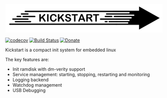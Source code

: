 ![KS Logo](doc/ks_logo.png)

[![codecov](https://codecov.io/gh/jonasblixt/kickstart/branch/master/graph/badge.svg)](https://codecov.io/gh/jonasblixt/kickstart)
[![Build Status](https://travis-ci.org/jonasblixt/kickstart.svg?branch=master)](https://travis-ci.org/jonasblixt/kickstart)
[![Donate](https://img.shields.io/badge/paypal-donate-yellow.svg)](https://www.paypal.com/cgi-bin/webscr?cmd=_s-xclick&hosted_button_id=4XMK2G3TPN3BQ)

Kickstart is a compact init system for embedded linux

The key features are:
- Init ramdisk with dm-verity support
- Service management: starting, stopping, restarting and monitoring
- Logging backend
- Watchdog management
- USB Debugging
